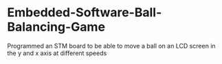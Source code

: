 # Embedded-Software-Ball-Balancing-Game
Programmed an STM board to be able to move a ball on an LCD screen in the y and x axis at different speeds
